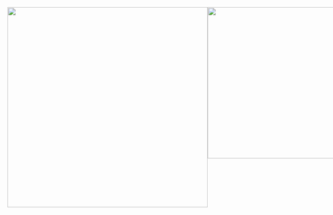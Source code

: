 <p align="center">
  <div style="display: flex; align-items: flex-start;">
    <img width="450px" style="align-self: flex-start;" src="https://github-readme-stats.vercel.app/api?username=Leon-Supr&show_icons=true&theme=ayu-mirage&bg_color=00000000&hide_border=true" />
    <img width="340px" style="align-self: flex-start;" src="https://github-readme-stats.vercel.app/api/top-langs/?username=Leon-Supr&show_icons=true&theme=ayu-mirage&bg_color=00000000&hide_border=true&layout=compact" />
  </div>
</p>

